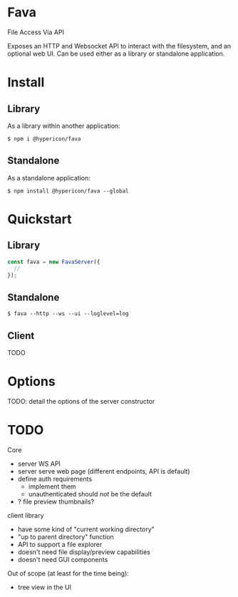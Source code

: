 
# Fava

File Access Via API

Exposes an HTTP and Websocket API to interact with the filesystem, and an optional web UI. Can be used either as a library or standalone application.

# Install

## Library

As a library within another application:

```
$ npm i @hypericon/fava
```

## Standalone

As a standalone application:

```
$ npm install @hypericon/fava --global
```

# Quickstart

## Library

```typescript
const fava = new FavaServer({
  // 
});
```

## Standalone

```
$ fava --http --ws --ui --loglevel=log
```

## Client

TODO

# Options

TODO: detail the options of the server constructor

# TODO

Core

- server WS API
- server serve web page (different endpoints, API is default)
- define auth requirements
  - implement them
  - unauthenticated should *not* be the default
- ? file preview thumbnails?

client library

- have some kind of "current working directory"
- "up to parent directory" function
- API to support a file explorer
- doesn't need file display/preview capabilities
- doesn't need GUI components

Out of scope (at least for the time being):

- tree view in the UI
